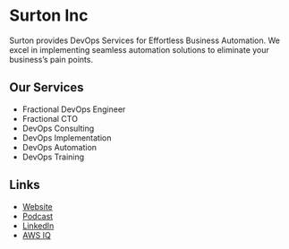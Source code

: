 # Surton Inc

Surton provides DevOps Services for Effortless Business Automation. We excel in implementing seamless automation solutions to eliminate your business’s pain points.

## Our Services

- Fractional DevOps Engineer
- Fractional CTO
- DevOps Consulting
- DevOps Implementation
- DevOps Automation
- DevOps Training

## Links

- [Website](https://www.surton.com)
- [Podcast](https://podcasters.spotify.com/pod/show/tailored-tech-talk)
- [LinkedIn](https://www.linkedin.com/company/surton)
- [AWS IQ](https://iq.aws.amazon.com/c/surton)
